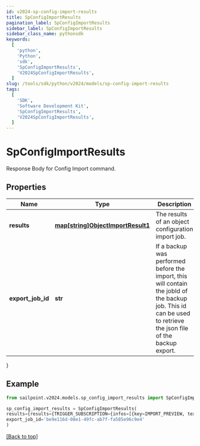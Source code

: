 ```yaml
---
id: v2024-sp-config-import-results
title: SpConfigImportResults
pagination_label: SpConfigImportResults
sidebar_label: SpConfigImportResults
sidebar_class_name: pythonsdk
keywords:
  [
    'python',
    'Python',
    'sdk',
    'SpConfigImportResults',
    'V2024SpConfigImportResults',
  ]
slug: /tools/sdk/python/v2024/models/sp-config-import-results
tags:
  [
    'SDK',
    'Software Development Kit',
    'SpConfigImportResults',
    'V2024SpConfigImportResults',
  ]
---
```


# SpConfigImportResults

Response Body for Config Import command.

## Properties

| Name | Type | Description | Notes |
| --- | --- | --- | --- |
| **results** | [**map[string]ObjectImportResult1**](object-import-result1) | The results of an object configuration import job. | [required] |
| **export_job_id** | **str** | If a backup was performed before the import, this will contain the jobId of the backup job. This id can be used to retrieve the json file of the backup export. | [optional] |

}

## Example

```python
from sailpoint.v2024.models.sp_config_import_results import SpConfigImportResults

sp_config_import_results = SpConfigImportResults(
results={results={TRIGGER_SUBSCRIPTION={infos=[{key=IMPORT_PREVIEW, text=Object to be imported: [c953134c-2224-42f2-a84e-fa5cbb395904, Test 2], detail=null}, {key=IMPORT_PREVIEW, text=Object to be imported: [be9e116d-08e1-49fc-ab7f-fa585e96c9e4, Test 1], detail=null}], warnings=[], errors=[], importedObjects=[]}}},
export_job_id='be9e116d-08e1-49fc-ab7f-fa585e96c9e4'
)

```

[[Back to top]](#)
